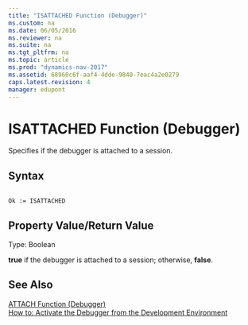 ```yaml
---
title: "ISATTACHED Function (Debugger)"
ms.custom: na
ms.date: 06/05/2016
ms.reviewer: na
ms.suite: na
ms.tgt_pltfrm: na
ms.topic: article
ms.prod: "dynamics-nav-2017"
ms.assetid: 68960c6f-aaf4-4dde-9840-7eac4a2e0279
caps.latest.revision: 4
manager: edupont
---
```

# ISATTACHED Function (Debugger)
Specifies if the debugger is attached to a session.  
  
## Syntax  
  
```  
  
Ok := ISATTACHED   
```  
  
## Property Value/Return Value  
 Type: Boolean  
  
 **true** if the debugger is attached to a session; otherwise, **false**.  
  
## See Also  
 [ATTACH Function \(Debugger\)](ATTACH-Function--Debugger-.md)   
 [How to: Activate the Debugger from the Development Environment](How-to--Activate-the-Debugger-from-the-Development-Environment.md)